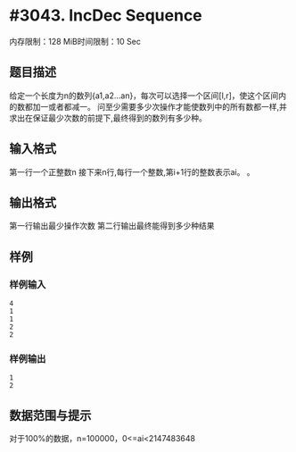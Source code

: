 # #3043. IncDec Sequence

内存限制：128 MiB时间限制：10 Sec

## 题目描述

给定一个长度为n的数列{a1,a2...an}，每次可以选择一个区间[l,r]，使这个区间内的数都加一或者都减一。
问至少需要多少次操作才能使数列中的所有数都一样,并求出在保证最少次数的前提下,最终得到的数列有多少种。

## 输入格式

第一行一个正整数n 
接下来n行,每行一个整数,第i+1行的整数表示ai。
。

## 输出格式

第一行输出最少操作次数
第二行输出最终能得到多少种结果

## 样例

### 样例输入

    
    4
    1
    1
    2
    2
    
    
    

### 样例输出

    
    
    1
    2
    
    
    

## 数据范围与提示

对于100%的数据，n=100000，0<=ai<2147483648
